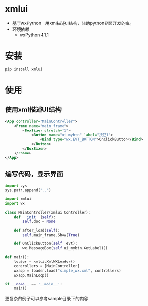 # xmlui

* 基于wxPython，用xml描述ui结构，辅助python界面开发的库。
* 环境依赖
  * wxPython 4.1.1

# 安装

```
pip install xmlui
```

# 使用

## 使用xml描述UI结构

```xml
<App controller="MainController">
	<Frame name="main_frame">
		<BoxSizer stretch="1">
			<Button name="ui_mybtn" label="按钮1">
				<Bind type="wx.EVT_BUTTON">OnClickButton</Bind>
			</Button>
		</BoxSizer>
	</Frame>
</App>
```



## 编写代码，显示界面

```python
import sys
sys.path.append("..")

import xmlui
import wx

class MainController(xmlui.Controller):
    def __init__(self):
        self.doc = None

    def after_load(self):
        self.main_frame.Show(True)

    def OnClickButton(self, evt):
        wx.MessageBox(self.ui_mybtn.GetLabel())

def main():
    loader = xmlui.XmlWXLoader()
    controllers = [MainController]
    wxapp = loader.load("simple_wx.xml", controllers)
    wxapp.MainLoop()

if __name__ == '__main__':
    main()
```



更复杂的例子可以参考sample目录下的内容